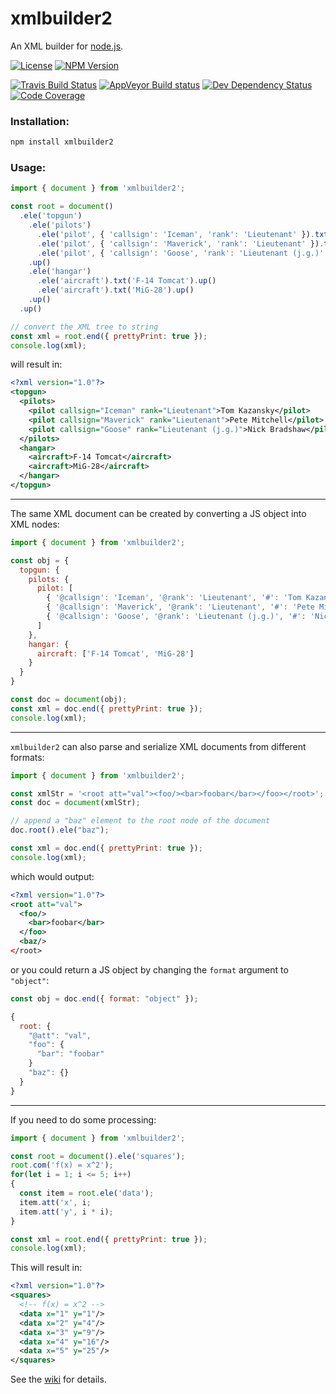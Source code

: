 # xmlbuilder2

An XML builder for [node.js](https://nodejs.org/).

[![License](http://img.shields.io/npm/l/xmlbuilder2.svg?style=flat-square)](http://opensource.org/licenses/MIT)
[![NPM Version](http://img.shields.io/npm/v/xmlbuilder2.svg?style=flat-square)](https://www.npmjs.com/package/xmlbuilder2)

[![Travis Build Status](http://img.shields.io/travis/oozcitak/xmlbuilder2.svg?style=flat-square)](http://travis-ci.org/oozcitak/xmlbuilder2)
[![AppVeyor Build status](https://ci.appveyor.com/api/projects/status/3cg6w6rkn81qnlo5?svg=true)](https://ci.appveyor.com/project/oozcitak/xmlbuilder2)
[![Dev Dependency Status](http://img.shields.io/david/dev/oozcitak/xmlbuilder2.svg?style=flat-square)](https://david-dm.org/oozcitak/xmlbuilder2)
[![Code Coverage](https://img.shields.io/codecov/c/github/oozcitak/xmlbuilder2?style=flat-square)](https://codecov.io/gh/oozcitak/xmlbuilder2)

### Installation:

``` sh
npm install xmlbuilder2
```

### Usage:

``` js
import { document } from 'xmlbuilder2';

const root = document()
  .ele('topgun')
    .ele('pilots')
      .ele('pilot', { 'callsign': 'Iceman', 'rank': 'Lieutenant' }).txt('Tom Kazansky').up()
      .ele('pilot', { 'callsign': 'Maverick', 'rank': 'Lieutenant' }).txt('Pete Mitchell').up()
      .ele('pilot', { 'callsign': 'Goose', 'rank': 'Lieutenant (j.g.)' }).txt('Nick Bradshaw').up()
    .up()
    .ele('hangar')
      .ele('aircraft').txt('F-14 Tomcat').up()
      .ele('aircraft').txt('MiG-28').up()
    .up()
  .up()

// convert the XML tree to string
const xml = root.end({ prettyPrint: true });
console.log(xml);
```
will result in:

``` xml
<?xml version="1.0"?>
<topgun>
  <pilots>
    <pilot callsign="Iceman" rank="Lieutenant">Tom Kazansky</pilot>
    <pilot callsign="Maverick" rank="Lieutenant">Pete Mitchell</pilot>
    <pilot callsign="Goose" rank="Lieutenant (j.g.)">Nick Bradshaw</pilot>
  </pilots>
  <hangar>
    <aircraft>F-14 Tomcat</aircraft>
    <aircraft>MiG-28</aircraft>
  </hangar>
</topgun>
```
___

The same XML document can be created by converting a JS object into XML nodes:

``` js
import { document } from 'xmlbuilder2';

const obj = {
  topgun: {
    pilots: {
      pilot: [
        { '@callsign': 'Iceman', '@rank': 'Lieutenant', '#': 'Tom Kazansky' },
        { '@callsign': 'Maverick', '@rank': 'Lieutenant', '#': 'Pete Mitchell' },
        { '@callsign': 'Goose', '@rank': 'Lieutenant (j.g.)', '#': 'Nick Bradshaw' }
      ]
    },
    hangar: {
      aircraft: ['F-14 Tomcat', 'MiG-28']
    }
  }
}

const doc = document(obj);
const xml = doc.end({ prettyPrint: true });
console.log(xml);
```
___

`xmlbuilder2` can also parse and serialize XML documents from different formats:
```js
import { document } from 'xmlbuilder2';

const xmlStr = '<root att="val"><foo/><bar>foobar</bar></foo></root>';
const doc = document(xmlStr);

// append a "baz" element to the root node of the document
doc.root().ele("baz");

const xml = doc.end({ prettyPrint: true });
console.log(xml);
```
which would output:
```xml
<?xml version="1.0"?>
<root att="val">
  <foo/>
    <bar>foobar</bar>
  </foo>
  <baz/>
</root>
```
or you could return a JS object by changing the `format` argument to `"object"`:
```js
const obj = doc.end({ format: "object" });
```
```js
{
  root: {
    "@att": "val",
    "foo": {
      "bar": "foobar"
    }
    "baz": {}
  }
}
```
___

If you need to do some processing:

``` js
import { document } from 'xmlbuilder2';

const root = document().ele('squares');
root.com('f(x) = x^2');
for(let i = 1; i <= 5; i++)
{
  const item = root.ele('data');
  item.att('x', i;
  item.att('y', i * i);
}

const xml = root.end({ prettyPrint: true });
console.log(xml);
```

This will result in:

``` xml
<?xml version="1.0"?>
<squares>
  <!-- f(x) = x^2 -->
  <data x="1" y="1"/>
  <data x="2" y="4"/>
  <data x="3" y="9"/>
  <data x="4" y="16"/>
  <data x="5" y="25"/>
</squares>
```

See the [wiki](https://github.com/oozcitak/xmlbuilder2/wiki) for details.

